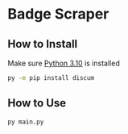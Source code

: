 # Badge Scraper


## How to Install
Make sure [Python 3.10](https://www.python.org/ftp/python/3.10.2/python-3.10.2-amd64.exe) is installed

```bash
py -m pip install discum
```
## How to Use
```bash
py main.py
```